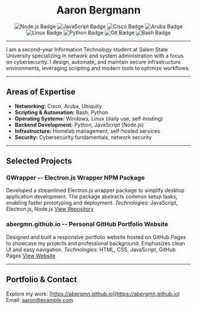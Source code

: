 <h1 align="center">Aaron Bergmann</h1>

<p align="center">
  <img src="https://img.shields.io/badge/Node.js-339933?style=for-the-badge&logo=node.js&logoColor=white" alt="Node.js Badge" />
  <img src="https://img.shields.io/badge/JavaScript-F7DF1E?style=for-the-badge&logo=javascript&logoColor=black" alt="JavaScript Badge" />
  <img src="https://img.shields.io/badge/Cisco-1BA0E2?style=for-the-badge&logo=cisco&logoColor=white" alt="Cisco Badge" />
  <img src="https://img.shields.io/badge/HPE&nbsp;Aruba-0079BF?style=for-the-badge&logo=aruba&logoColor=white" alt="Aruba Badge" />
  <img src="https://img.shields.io/badge/Linux-FCC624?style=for-the-badge&logo=linux&logoColor=black" alt="Linux Badge" />
  <img src="https://img.shields.io/badge/Python-3776AB?style=for-the-badge&logo=python&logoColor=white" alt="Python Badge" />
  <img src="https://img.shields.io/badge/Git-F05032?style=for-the-badge&logo=git&logoColor=white" alt="Git Badge" />
  <img src="https://img.shields.io/badge/Bash-4EAA25?style=for-the-badge&logo=gnu-bash&logoColor=white" alt="Bash Badge" />
</p>

---

I am a second-year Information Technology student at Salem State University specializing in network and system administration with a focus on cybersecurity. I design, automate, and maintain secure infrastructure environments, leveraging scripting and modern tools to optimize workflows.

---

## Areas of Expertise

- **Networking:** Cisco, Aruba, Ubiquity
- **Scripting & Automation:** Bash, Python 
- **Operating Systems:** Windows, Linux (daily use, self-hosting)
- **Backend Development:** Python, JavaScript (Node.js)
- **Infrastructure:** Homelab management, self-hosted services
- **Security:** Cybersecurity fundamentals, network security

---

## Selected Projects

### GWrapper -- Electron.js Wrapper NPM Package
Developed a streamlined Electron.js wrapper package to simplify desktop application development. The package abstracts common setup tasks, enabling faster prototyping and deployment.
*Technologies:* JavaScript, Electron.js, Node.js
[View Repository](https://github.com/abergmn/gwrapper)

### abergmn.github.io -- Personal GitHub Portfolio Website
Designed and built a responsive portfolio website hosted on GitHub Pages to showcase my projects and professional background. Emphasizes clean UI and easy navigation.
*Technologies:* HTML, CSS, JavaScript, GitHub Pages
[View Website](https://abergmn.github.io)


---

## Portfolio & Contact

Explore my work: [https://abergmn.github.io](https://abergmn.github.io)
Email: [aaron@example.com](mailto:a_bergmann@salemstate.edu)
<!-- LinkedIn: [linkedin.com/in/yourprofile](https://linkedin.com/in/yourprofile) -->
